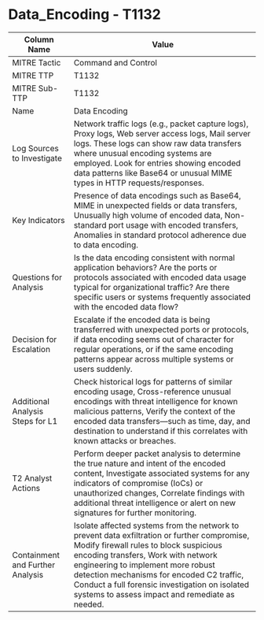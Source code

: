 # Data_Encoding - T1132

| Column Name | Value |
|-------------|-------|
| MITRE Tactic | Command and Control |
| MITRE TTP | T1132 |
| MITRE Sub-TTP | T1132 |
| Name | Data Encoding |
| Log Sources to Investigate | Network traffic logs (e.g., packet capture logs), Proxy logs, Web server access logs, Mail server logs. These logs can show raw data transfers where unusual encoding systems are employed. Look for entries showing encoded data patterns like Base64 or unusual MIME types in HTTP requests/responses. |
| Key Indicators | Presence of data encodings such as Base64, MIME in unexpected fields or data transfers, Unusually high volume of encoded data, Non-standard port usage with encoded transfers, Anomalies in standard protocol adherence due to data encoding. |
| Questions for Analysis | Is the data encoding consistent with normal application behaviors? Are the ports or protocols associated with encoded data usage typical for organizational traffic? Are there specific users or systems frequently associated with the encoded data flow? |
| Decision for Escalation | Escalate if the encoded data is being transferred with unexpected ports or protocols, if data encoding seems out of character for regular operations, or if the same encoding patterns appear across multiple systems or users suddenly. |
| Additional Analysis Steps for L1 | Check historical logs for patterns of similar encoding usage, Cross-reference unusual encodings with threat intelligence for known malicious patterns, Verify the context of the encoded data transfers—such as time, day, and destination to understand if this correlates with known attacks or breaches. |
| T2 Analyst Actions | Perform deeper packet analysis to determine the true nature and intent of the encoded content, Investigate associated systems for any indicators of compromise (IoCs) or unauthorized changes, Correlate findings with additional threat intelligence or alert on new signatures for further monitoring. |
| Containment and Further Analysis | Isolate affected systems from the network to prevent data exfiltration or further compromise, Modify firewall rules to block suspicious encoding transfers, Work with network engineering to implement more robust detection mechanisms for encoded C2 traffic, Conduct a full forensic investigation on isolated systems to assess impact and remediate as needed. |
